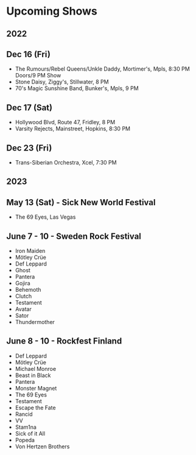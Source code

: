 # Upcoming Shows

## 2022

## Dec 16 (Fri)
- The Rumours/Rebel Queens/Unkle Daddy, Mortimer's, Mpls, 8:30 PM Doors/9 PM Show
- Stone Daisy, Ziggy's, Stillwater, 8 PM
- 70's Magic Sunshine Band, Bunker's, Mpls, 9 PM

## Dec 17 (Sat)
- Hollywood Blvd, Route 47, Fridley, 8 PM
- Varsity Rejects, Mainstreet, Hopkins, 8:30 PM

## Dec 23 (Fri)
- Trans-Siberian Orchestra, Xcel, 7:30 PM

## 2023

## May 13 (Sat) - Sick New World Festival
- The 69 Eyes, Las Vegas

## June 7 - 10 - Sweden Rock Festival

- Iron Maiden
- Mötley Crüe
- Def Leppard
- Ghost
- Pantera
- Gojira
- Behemoth
- Clutch
- Testament
- Avatar
- Sator
- Thundermother

## June 8 - 10 - Rockfest Finland

- Def Leppard
- Mötley Crüe
- Michael Monroe
- Beast in Black
- Pantera
- Monster Magnet
- The 69 Eyes
- Testament
- Escape the Fate
- Rancid
- VV
- Stam1na
- Sick of it All
- Popeda
- Von Hertzen Brothers


